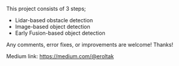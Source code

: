 This project consists of 3 steps;

 - Lidar-based obstacle detection
 - Image-based object detection
 - Early Fusion-based object detection

Any comments, error fixes, or improvements are welcome!
Thanks!

Medium link: https://medium.com/@eroltak
